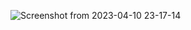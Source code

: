 ![Screenshot from 2023-04-10 23-17-14](https://user-images.githubusercontent.com/107323999/231038443-70193352-a1d4-4d7e-8c8c-04650e3333ab.png)
